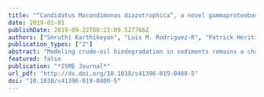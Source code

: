 ```yaml
---
title: "“Candidatus Macondimonas diazotrophica”, a novel gammaproteobacterial genus dominating crude-oil-contaminated coastal sediments"
date: 2019-01-01
publishDate: 2019-09-22T08:23:09.527766Z
authors: ["Smruthi Karthikeyan", "Luis M. Rodriguez-R", "Patrick Heritier-Robbins", "Minjae Kim", "Will A. Overholt", "John C. Gaby", "Janet K. Hatt", "Jim C. Spain", "Ramon Rosselló-Móra", "Markus Huettel", "Joel E. Kostka", "Konstantinos T. Konstantinidis"]
publication_types: ["2"]
abstract: "Modeling crude-oil biodegradation in sediments remains a challenge due in part to the lack of appropriate model organisms. Here we report the metagenome-guided isolation of a novel organism that represents a phylogenetically narrow (textgreater97% 16S rRNA gene identity) group of previously uncharacterized, crude-oil degraders. Analysis of available sequence data showed that these organisms are highly abundant in oiled sediments of coastal marine ecosystems across the world, often comprising ̃30% of the total community, and virtually absent in pristine sediments or seawater. The isolate genome encodes functional nitrogen fixation and hydrocarbon degradation genes together with putative genes for biosurfactant production that apparently facilitate growth in the typically nitrogen-limited, oiled environment. Comparisons to available genomes revealed that this isolate represents a novel genus within the Gammaproteobacteria, for which we propose the provisional name “Candidatus Macondimonas diazotrophica” gen. nov., sp. nov. “Ca. M. diazotrophica” appears to play a key ecological role in the response to oil spills around the globe and could be a promising model organism for studying ecophysiological responses to oil spills."
featured: false
publication: "*ISME Journal*"
url_pdf: "http://dx.doi.org/10.1038/s41396-019-0400-5"
doi: "10.1038/s41396-019-0400-5"
---
```


